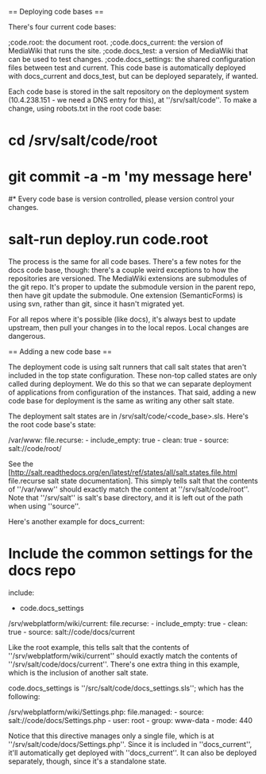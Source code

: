 == Deploying code bases ==

There's four current code bases:

;code.root: the document root.
;code.docs_current: the version of MediaWiki that runs the site.
;code.docs_test: a version of MediaWiki that can be used to test changes.
;code.docs_settings: the shared configuration files between test and current. This code base is automatically deployed with docs_current and docs_test, but can be deployed separately, if wanted.

Each code base is stored in the salt repository on the deployment system (10.4.238.151 - we need a DNS entry for this), at ''/srv/salt/code''. To make a change, using robots.txt in the root code base:

# cd /srv/salt/code/root
# <edit robots.txt>
# git commit -a -m 'my message here'
#* Every code base is version controlled, please version control your changes.
# salt-run deploy.run code.root

The process is the same for all code bases. There's a few notes for the docs code base, though: there's a couple weird exceptions to how the repositories are versioned. The MediaWiki extensions are submodules of the git repo. It's proper to update the submodule version in the parent repo, then have git update the submodule. One extension (SemanticForms) is using svn, rather than git, since it hasn't migrated yet.

For all repos where it's possible (like docs), it's always best to update upstream, then pull your changes in to the local repos. Local changes are dangerous.

== Adding a new code base ==

The deployment code is using salt runners that call salt states that aren't included in the top state configuration. These non-top called states are only called during deployment. We do this so that we can separate deployment of applications from configuration of the instances. That said, adding a new code base for deployment is the same as writing any other salt state.

The deployment salt states are in /srv/salt/code/<code_base>.sls. Here's the root code base's state:

 /var/www:
   file.recurse:
     - include_empty: true
     - clean: true
     - source: salt://code/root/

See the [http://salt.readthedocs.org/en/latest/ref/states/all/salt.states.file.html file.recurse salt state documentation]. This simply tells salt that the contents of ''/var/www'' should exactly match the content at ''/srv/salt/code/root''. Note that ''/srv/salt'' is salt's base directory, and it is left out of the path when using ''source''.

Here's another example for docs_current:

 # Include the common settings for the docs repo
 include:
   - code.docs_settings

 /srv/webplatform/wiki/current:
   file.recurse:
     - include_empty: true
     - clean: true
     - source: salt://code/docs/current

Like the root example, this tells salt that the contents of ''/srv/webplatform/wiki/current'' should exactly match the contents of ''/srv/salt/code/docs/current''. There's one extra thing in this example, which is the inclusion of another salt state.

code.docs_settings is ''/src/salt/code/docs_settings.sls''; which has the following:

 /srv/webplatform/wiki/Settings.php:
   file.managed:
     - source: salt://code/docs/Settings.php
     - user: root
     - group: www-data
     - mode: 440

Notice that this directive manages only a single file, which is at ''/srv/salt/code/docs/Settings.php''. Since it is included in ''docs_current'', it'll automatically get deployed with ''docs_current''. It can also be deployed separately, though, since it's a standalone state.